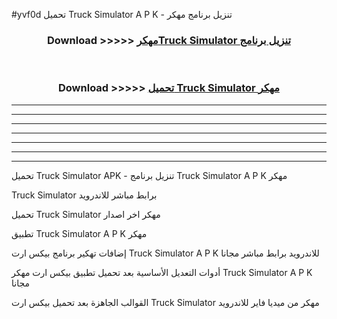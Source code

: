 #yvf0d تحميل Truck Simulator  A P K - تنزيل برنامج مهكر



<div align="center">
<h3>Download >>>>> <a href="https://runaway1.web.app/?sq=Truck Simulator ">مهكرTruck Simulator  تنزيل برنامج</a></h3><br>

<h3>Download >>>>> <a href="https://runaway1.web.app/?sq=Truck Simulator ">تحميل Truck Simulator  مهكر</a></h3>
</div>


----------------------------------------------------------

----------------------------------------------------------

----------------------------------------------------------

----------------------------------------------------------

----------------------------------------------------------

----------------------------------------------------------

----------------------------------------------------------

تحميل Truck Simulator  APK - تنزيل برنامج Truck Simulator  A P K مهكر

Truck Simulator  برابط مباشر للاندرويد

تحميل Truck Simulator  مهكر اخر اصدار

تطبيق Truck Simulator  A P K مهكر

إضافات تهكير برنامج بيكس ارت Truck Simulator  A P K للاندرويد برابط مباشر مجانا

أدوات التعديل الأساسية بعد تحميل تطبيق بيكس ارت مهكر Truck Simulator  A P K مجانا

القوالب الجاهزة بعد تحميل بيكس ارت Truck Simulator  مهكر من ميديا فاير للاندرويد


